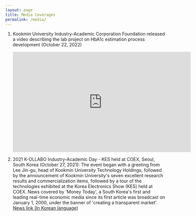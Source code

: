 ```yaml
---
layout: page
title: Media Coverages
permalink: /media/
---
```



<!-- # Media Coverages -->

<script data-goatcounter="https://shifathsn.goatcounter.com/count" async src="https://gc.zgo.at/count.js"></script>

1. Kookmin University Industry-Academic Corporation Foundation released a video describing the lab project on HbA1c estimation process development (October 22, 2022)

    <div align="center"><iframe width="560" height="315" src="https://www.youtube.com/embed/2dwM2-_oom4" title="YouTube video player" frameborder="0" allow="accelerometer; autoplay; clipboard-write; encrypted-media; gyroscope; picture-in-picture; web-share" allowfullscreen></iframe> </div>


2. 2021 K-OLLABO Industry-Academic Day - KES held at COEX, Seoul, South Korea (October 27, 2021): The event began with a greeting from Lee Jin-gu, head of Kookmin University Technology Holdings, followed by the announcement of Kookmin University's seven excellent research results and commercialization items, followed by a tour of the technologies exhibited at the Korea Electronics Show (KES) held at COEX. News covered by 'Money Today', a South Korea's first and leading real-time economic media since its first article was broadcast on January 1, 2000, under the banner of 'creating a transparent market'. [News link (In Korean language)](https://news.mt.co.kr/mtview.php?no=2021102709527411584)
